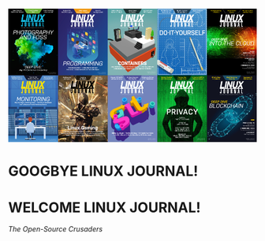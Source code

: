 <p align="center">
  <img src="https://raw.githubusercontent.com/acastroy/linuxjournal/master/img/Linux_Journal_linux-covers.png" alt="2014 LINUX JOURNAL Collection - LINUX JOURNAL Since 1994: The Original Magazine of the Linux Community">
</p>

# GOOGBYE LINUX JOURNAL!
# WELCOME LINUX JOURNAL!
_The Open-Source Crusaders_
